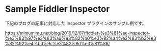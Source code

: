 # Sample Fiddler Inspector

下記のブログの記事に対応した Inspector プラグインのサンプル例です。

https://mimumimu.net/blog/2019/12/07/fiddler-%e3%81%ae-inspector-%e3%83%97%e3%83%a9%e3%82%b0%e3%82%a4%e3%83%b3%e3%82%92%e4%bd%9c%e3%82%8d%e3%81%86/
